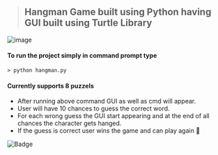 > ## Hangman Game built using Python having GUI built using Turtle Library

![image](https://user-images.githubusercontent.com/64848982/137859188-abfea749-7782-4afb-b23c-42d21522d8fb.png)

#### To run the project simply in command prompt type
```
> python hangman.py
```

#### Currently supports 8 puzzels 
- After running above command GUI as well as cmd will appear.
- User will have 10 chances to guess the correct word.
- For each wrong guess the GUI start appearing and at the end of all chances the character gets hanged.
- If the guess is correct user wins the game and can play again 🚀

![Badge](http://ForTheBadge.com/images/badges/made-with-python.svg)
